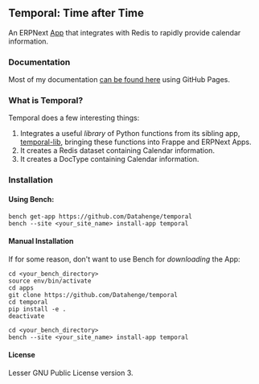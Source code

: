 ## Temporal: Time after Time

An ERPNext [App](https://frappeframework.com/docs/user/en/basics/apps) that integrates with Redis to rapidly provide calendar information.

### Documentation
Most of my documentation [can be found here](https://datahenge.github.io/temporal/) using GitHub Pages.

### What is Temporal?
Temporal does a few interesting things:
1. Integrates a useful *library* of Python functions from its sibling app, [temporal-lib](https://pypi.org/project/temporal-lib/), bringing these functions into Frappe and ERPNext Apps.
2. It creates a Redis dataset containing Calendar information.
3. It creates a DocType containing Calendar information.

### Installation

#### Using Bench:
```
bench get-app https://github.com/Datahenge/temporal
bench --site <your_site_name> install-app temporal
```

#### Manual Installation
If for some reason, don't want to use Bench for *downloading* the App:
```
cd <your_bench_directory>
source env/bin/activate
cd apps
git clone https://github.com/Datahenge/temporal
cd temporal
pip install -e .
deactivate

cd <your_bench_directory>
bench --site <your_site_name> install-app temporal
```

#### License
Lesser GNU Public License version 3.
